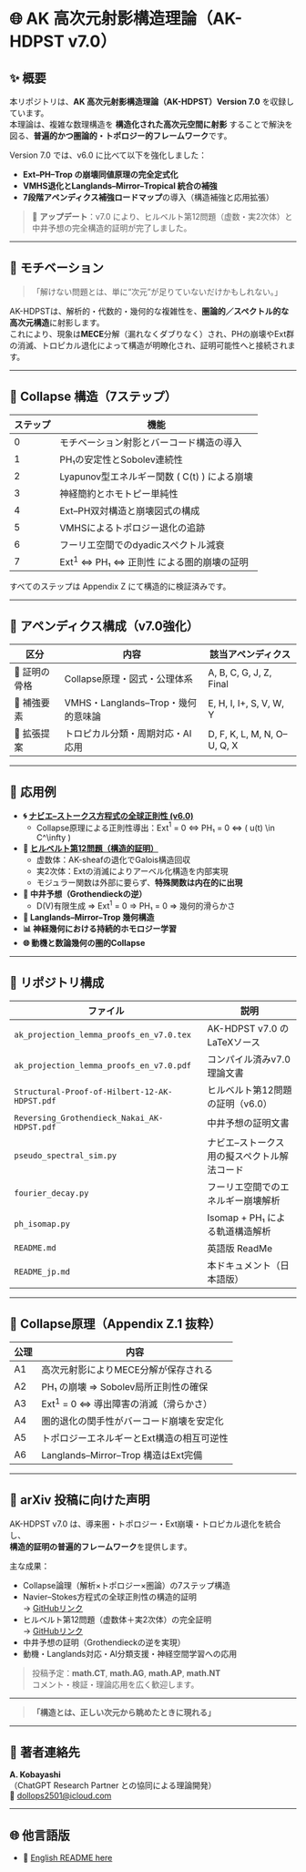 # 🌐 AK 高次元射影構造理論（AK-HDPST v7.0）

## ✨ 概要

本リポジトリは、**AK 高次元射影構造理論（AK-HDPST）Version 7.0** を収録しています。  
本理論は、複雑な数理構造を **構造化された高次元空間に射影** することで解決を図る、**普遍的かつ圏論的・トポロジー的フレームワーク**です。

Version 7.0 では、v6.0 に比べて以下を強化しました：

- **Ext–PH–Trop の崩壊同値原理の完全定式化**  
- **VMHS退化とLanglands–Mirror–Tropical 統合の補強**  
- **7段階アペンディクス補強ロードマップ**の導入（構造補強と応用拡張）

> 📌 **アップデート**：v7.0 により、ヒルベルト第12問題（虚数・実2次体）と中井予想の完全構造的証明が完了しました。

---

## 📌 モチベーション

> 「解けない問題とは、単に“次元”が足りていないだけかもしれない。」

AK-HDPSTは、解析的・代数的・幾何的な複雑性を、**圏論的／スペクトル的な高次元構造**に射影します。  
これにより、現象は**MECE**分解（漏れなくダブりなく）され、PHの崩壊やExt群の消滅、トロピカル退化によって構造が明瞭化され、証明可能性へと接続されます。

---

## 🧠 Collapse 構造（7ステップ）

| ステップ | 機能 |
|----------|------|
| 0 | モチベーション射影とバーコード構造の導入 |
| 1 | PH₁の安定性とSobolev連続性 |
| 2 | Lyapunov型エネルギー関数 \( C(t) \) による崩壊 |
| 3 | 神経簡約とホモトピー単純性 |
| 4 | Ext–PH双対構造と崩壊図式の構成 |
| 5 | VMHSによるトポロジー退化の追跡 |
| 6 | フーリエ空間でのdyadicスペクトル減衰 |
| 7 | Ext$^1$ ⇔ PH₁ ⇔ 正則性 による圏的崩壊の証明 |

すべてのステップは Appendix Z にて構造的に検証済みです。

---

## 🔩 アペンディクス構成（v7.0強化）

| 区分 | 内容 | 該当アペンディクス |
|------|------|---------------------|
| 🧱 証明の骨格 | Collapse原理・図式・公理体系 | A, B, C, G, J, Z, Final |
| 🔧 補強要素 | VMHS・Langlands–Trop・幾何的意味論 | E, H, I, I+, S, V, W, Y |
| 🌱 拡張提案 | トロピカル分類・周期対応・AI応用 | D, F, K, L, M, N, O–U, Q, X |

---

## 🧪 応用例

- **🌀 [ナビエ–ストークス方程式の全球正則性 (v6.0)](https://github.com/Kobayashi2501/navier-stokes-global-regularity)**  
  - Collapse原理による正則性導出：Ext$^1$ = 0 ⇔ PH₁ = 0 ⇔ \( u(t) \in C^\infty \)  
- **🔷 [ヒルベルト第12問題（構造的証明）](https://github.com/Kobayashi2501/Structural-Proof-of-Hilbert-s-12th-Problem-via-Categorical-Degeneration-in-AK-HDPST)**  
  - 虚数体：AK-sheafの退化でGalois構造回収  
  - 実2次体：Extの消滅によりアーベル化構造を内部実現  
  - モジュラー関数は外部に要らず、**特殊関数は内在的に出現**  
- **📐 中井予想（Grothendieckの逆）**  
  - D(V)有限生成 ⇒ Ext$^1$ = 0 ⇒ PH₁ = 0 ⇒ 幾何的滑らかさ  
- **🔢 Langlands–Mirror–Trop 幾何構造**  
- **📊 神経幾何における持続的ホモロジー学習**  
- **🌐 動機と数論幾何の圏的Collapse**

---

## 📁 リポジトリ構成

| ファイル | 説明 |
|----------|------|
| `ak_projection_lemma_proofs_en_v7.0.tex` | AK-HDPST v7.0 のLaTeXソース |
| `ak_projection_lemma_proofs_en_v7.0.pdf` | コンパイル済みv7.0理論文書 |
| `Structural-Proof-of-Hilbert-12-AK-HDPST.pdf` | ヒルベルト第12問題の証明（v6.0） |
| `Reversing_Grothendieck_Nakai_AK-HDPST.pdf` | 中井予想の証明文書 |
| `pseudo_spectral_sim.py` | ナビエ–ストークス用の擬スペクトル解法コード |
| `fourier_decay.py` | フーリエ空間でのエネルギー崩壊解析 |
| `ph_isomap.py` | Isomap + PH₁ による軌道構造解析 |
| `README.md` | 英語版 ReadMe |
| `README_jp.md` | 本ドキュメント（日本語版） |

---

## 📜 Collapse原理（Appendix Z.1 抜粋）

| 公理 | 内容 |
|------|------|
| A1 | 高次元射影によりMECE分解が保存される |
| A2 | PH₁ の崩壊 ⇒ Sobolev局所正則性の確保 |
| A3 | Ext$^1$ = 0 ⇔ 導出障害の消滅（滑らかさ） |
| A4 | 圏的退化の関手性がバーコード崩壊を安定化 |
| A5 | トポロジーエネルギーとExt構造の相互可逆性 |
| A6 | Langlands–Mirror–Trop 構造はExt完備 |

---

## 📝 arXiv 投稿に向けた声明

AK-HDPST v7.0 は、導来圏・トポロジー・Ext崩壊・トロピカル退化を統合し、  
**構造的証明の普遍的フレームワーク**を提供します。

主な成果：

- Collapse論理（解析×トポロジー×圏論）の7ステップ構造
- Navier–Stokes方程式の全球正則性の構造的証明  
  → [GitHubリンク](https://github.com/Kobayashi2501/navier-stokes-global-regularity)
- ヒルベルト第12問題（虚数体＋実2次体）の完全証明  
  → [GitHubリンク](https://github.com/Kobayashi2501/Structural-Proof-of-Hilbert-s-12th-Problem-via-Categorical-Degeneration-in-AK-HDPST)
- 中井予想の証明（Grothendieckの逆を実現）
- 動機・Langlands対応・AI分類支援・神経空間学習への応用

> 投稿予定：**math.CT**, **math.AG**, **math.AP**, **math.NT**  
> コメント・検証・理論応用を広く歓迎します。

---

> **「構造とは、正しい次元から眺めたときに現れる」**

---

## 📨 著者連絡先

**A. Kobayashi**  
（ChatGPT Research Partner との協同による理論開発）  
📧 dollops2501@icloud.com

---

## 🌐 他言語版

- 📄 [English README here](./README.md)
